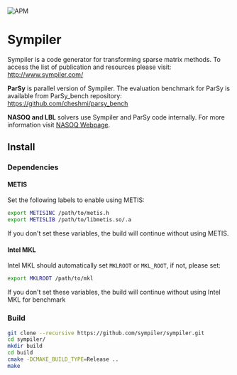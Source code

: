 ![APM](https://badgen.net/github/license/micromatch/micromatch)

# Sympiler
Sympiler is a code generator for transforming sparse matrix methods.
To access the list of publication and resources please visit: http://www.sympiler.com/


**ParSy** is parallel version of Sympiler. The evaluation benchmark for ParSy is
available from ParSy_bench repository: https://github.com/cheshmi/parsy_bench


**NASOQ and LBL** solvers use Sympiler and ParSy code internally. For more information visit [NASOQ Webpage](https://nasoq.github.io/).

## Install

### Dependencies

#### METIS
Set the following labels to enable using METIS:
```bash
export METISINC /path/to/metis.h
export METISLIB /path/to/libmetis.so/.a
```
If you don't set these variables, the build will continue without using METIS.

#### Intel MKL
Intel MKL should automatically set `MKLROOT` or `MKL_ROOT`, if not, please set:
```bash
export MKLROOT /path/to/mkl
```
If you don't set these variables, the build will continue without using Intel MKL for benchmark



### Build

```bash
git clone --recursive https://github.com/sympiler/sympiler.git
cd sympiler/
mkdir build
cd build
cmake -DCMAKE_BUILD_TYPE=Release ..
make 
```


